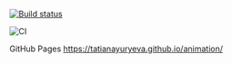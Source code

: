 [![Build status](https://ci.appveyor.com/api/projects/status/dsboch50p447stox?svg=true)](https://ci.appveyor.com/project/TatianaYuryeva/animation)

![CI](https://github.com/TatianaYuryeva/animation/actions/workflows/web.yml/badge.svg)

GitHub Pages https://tatianayuryeva.github.io/animation/